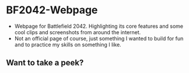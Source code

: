 # BF2042-Webpage
- Webpage for Battlefield 2042.  Highlighting its core features and some cool clips and screenshots from around the internet.
- Not an official page of course, just something I wanted to build for fun and to practice my skills on something I like.

## Want to take a peek?


